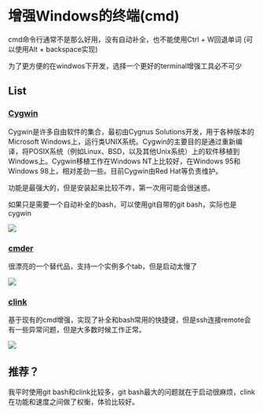 # 增强Windows的终端(cmd)

cmd命令行通常不是那么好用，没有自动补全，也不能使用Ctrl + W回退单词 (可以使用Alt + backspace实现)

为了更方便的在windwos下开发，选择一个更好的terminal增强工具必不可少

## List

### [Cygwin](https://www.cygwin.com/)

Cygwin是许多自由软件的集合，最初由Cygnus Solutions开发，用于各种版本的Microsoft Windows上，运行类UNIX系统。Cygwin的主要目的是通过重新编译，将POSIX系统（例如Linux、BSD，以及其他Unix系统）上的软件移植到Windows上。Cygwin移植工作在Windows NT上比较好，在Windows 95和Windows 98上，相对差劲一些。目前Cygwin由Red Hat等负责维护。

功能是最强大的，但是安装起来比较不咋，第一次用可能会很迷惑。

如果只是需要一个自动补全的bash，可以使用git自带的git bash，实际也是cygwin

![](https://res.cloudinary.com/digf90pwi/image/upload/v1495519614/Cygwin_X11_rootless_WinXP_mhpadm.png)

### [cmder](http://cmder.net/)

很漂亮的一个替代品，支持一个实例多个tab，但是启动太慢了

![](https://res.cloudinary.com/digf90pwi/image/upload/v1495519836/main_bkwrcb.jpg)

### [clink](https://mridgers.github.io/clink/)

基于现有的cmd增强，实现了补全和bash常用的快捷键，但是ssh连接remote会有一些异常问题，但是大多数时候工作正常。

![](https://res.cloudinary.com/digf90pwi/image/upload/v1495519908/clink_areirq.png)

## 推荐？

我平时使用git bash和clink比较多，git bash最大的问题就在于启动很麻烦，clink在功能和速度之间做了权衡，体验比较好。